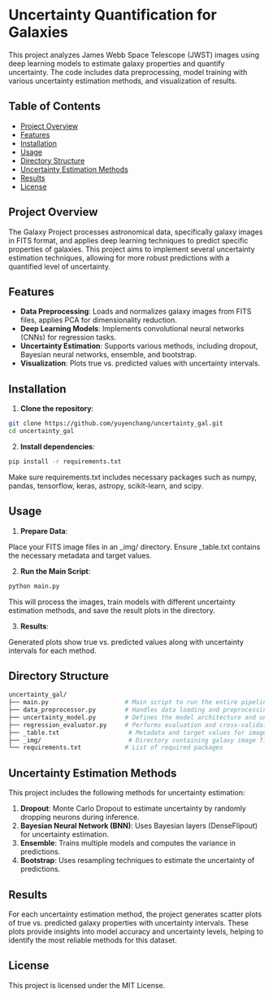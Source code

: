 # Uncertainty Quantification for Galaxies

This project analyzes James Webb Space Telescope (JWST) images using deep learning models to estimate galaxy properties and quantify uncertainty. The code includes data preprocessing, model training with various uncertainty estimation methods, and visualization of results.

## Table of Contents

- [Project Overview](#project-overview)
- [Features](#features)
- [Installation](#installation)
- [Usage](#usage)
- [Directory Structure](#directory-structure)
- [Uncertainty Estimation Methods](#uncertainty-estimation-methods)
- [Results](#results)
- [License](#license)

## Project Overview

The Galaxy Project processes astronomical data, specifically galaxy images in FITS format, and applies deep learning techniques to predict specific properties of galaxies. This project aims to implement several uncertainty estimation techniques, allowing for more robust predictions with a quantified level of uncertainty.

## Features

- **Data Preprocessing**: Loads and normalizes galaxy images from FITS files, applies PCA for dimensionality reduction.
- **Deep Learning Models**: Implements convolutional neural networks (CNNs) for regression tasks.
- **Uncertainty Estimation**: Supports various methods, including dropout, Bayesian neural networks, ensemble, and bootstrap.
- **Visualization**: Plots true vs. predicted values with uncertainty intervals.

## Installation

1. **Clone the repository**:

```bash
git clone https://github.com/yuyenchang/uncertainty_gal.git
cd uncertainty_gal
```

2. **Install dependencies**:

```bash
pip install -r requirements.txt
```

Make sure requirements.txt includes necessary packages such as numpy, pandas, tensorflow, keras, astropy, scikit-learn, and scipy.

## Usage
1. **Prepare Data**:

Place your FITS image files in an _img/ directory.
Ensure _table.txt contains the necessary metadata and target values.

2. **Run the Main Script**:

 ```bash
python main.py
```

This will process the images, train models with different uncertainty estimation methods, and save the result plots in the  directory.

3. **Results**:

Generated plots show true vs. predicted values along with uncertainty intervals for each method.

## Directory Structure

 ```graphql
uncertainty_gal/
├── main.py                     # Main script to run the entire pipeline
├── data_preprocessor.py        # Handles data loading and preprocessing
├── uncertainty_model.py        # Defines the model architecture and uncertainty estimation
├── regression_evaluator.py     # Performs evaluation and cross-validation
├── _table.txt                   # Metadata and target values for images
├── _img/                        # Directory containing galaxy image files in FITS format
└── requirements.txt            # List of required packages
 ```

## Uncertainty Estimation Methods
This project includes the following methods for uncertainty estimation:

1. **Dropout**: Monte Carlo Dropout to estimate uncertainty by randomly dropping neurons during inference.
2. **Bayesian Neural Network (BNN)**: Uses Bayesian layers (DenseFlipout) for uncertainty estimation.
3. **Ensemble**: Trains multiple models and computes the variance in predictions.
4. **Bootstrap**: Uses resampling techniques to estimate the uncertainty of predictions.

## Results
For each uncertainty estimation method, the project generates scatter plots of true vs. predicted galaxy properties with uncertainty intervals. These plots provide insights into model accuracy and uncertainty levels, helping to identify the most reliable methods for this dataset.

## License
This project is licensed under the MIT License.
